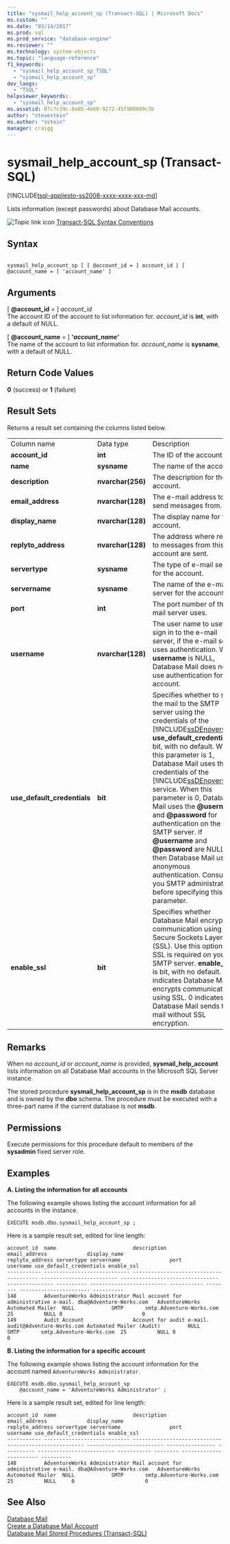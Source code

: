 ```yaml
---
title: "sysmail_help_account_sp (Transact-SQL) | Microsoft Docs"
ms.custom: ""
ms.date: "03/14/2017"
ms.prod: sql
ms.prod_service: "database-engine"
ms.reviewer: ""
ms.technology: system-objects
ms.topic: "language-reference"
f1_keywords: 
  - "sysmail_help_account_sp_TSQL"
  - "sysmail_help_account_sp"
dev_langs: 
  - "TSQL"
helpviewer_keywords: 
  - "sysmail_help_account_sp"
ms.assetid: 87c7c39c-8e05-4e68-9272-45f908809c3b
author: "stevestein"
ms.author: "sstein"
manager: craigg
---
```

# sysmail_help_account_sp (Transact-SQL)
[!INCLUDE[tsql-appliesto-ss2008-xxxx-xxxx-xxx-md](../../includes/tsql-appliesto-ss2008-xxxx-xxxx-xxx-md.md)]

  Lists information (except passwords) about Database Mail accounts.  
  
 ![Topic link icon](../../database-engine/configure-windows/media/topic-link.gif "Topic link icon") [Transact-SQL Syntax Conventions](../../t-sql/language-elements/transact-sql-syntax-conventions-transact-sql.md)  
  
## Syntax  
  
```  
  
sysmail_help_account_sp [ [ @account_id = ] account_id | [ @account_name = ] 'account_name' ]  
```  
  
## Arguments  
 [ **@account_id** = ] *account_id*  
 The account ID of the account to list information for. *account_id* is **int**, with a default of NULL.  
  
 [ **@account_name** = ] **'***account_name***'**  
 The name of the account to list information for. *account_name* is **sysname**, with a default of NULL.  
  
## Return Code Values  
 **0** (success) or **1** (failure)  
  
## Result Sets  
 Returns a result set containing the columns listed below.  
  
||||  
|-|-|-|  
|Column name|Data type|Description|  
|**account_id**|**int**|The ID of the account.|  
|**name**|**sysname**|The name of the account.|  
|**description**|**nvarchar(256)**|The description for the account.|  
|**email_address**|**nvarchar(128)**|The e-mail address to send messages from.|  
|**display_name**|**nvarchar(128)**|The display name for the account.|  
|**replyto_address**|**nvarchar(128)**|The address where replies to messages from this account are sent.|  
|**servertype**|**sysname**|The type of e-mail server for the account.|  
|**servername**|**sysname**|The name of the e-mail server for the account.|  
|**port**|**int**|The port number of the e-mail server uses.|  
|**username**|**nvarchar(128)**|The user name to use to sign in to the e-mail server, if the e-mail server uses authentication. When **username** is NULL, Database Mail does not use authentication for this account.|  
|**use_default_credentials**|**bit**|Specifies whether to send the mail to the SMTP server using the credentials of the [!INCLUDE[ssDEnoversion](../../includes/ssdenoversion-md.md)]. **use_default_credentials** is bit, with no default. When this parameter is 1, Database Mail uses the credentials of the [!INCLUDE[ssDEnoversion](../../includes/ssdenoversion-md.md)] service. When this parameter is 0, Database Mail uses the **@username** and **@password** for authentication on the SMTP server. If **@username** and **@password** are NULL, then Database Mail uses anonymous authentication. Consult you SMTP administrator before specifying this parameter.|  
|**enable_ssl**|**bit**|Specifies whether Database Mail encrypts communication using Secure Sockets Layer (SSL). Use this option if SSL is required on your SMTP server. **enable_ssl** is bit, with no default. 1 indicates Database Mail encrypts communication using SSL. 0 indicates Database Mail sends the mail without SSL encryption.|  
  
## Remarks  
 When no *account_id* or *account_name* is provided, **sysmail_help_account** lists information on all Database Mail accounts in the Microsoft SQL Server instance.  
  
 The stored procedure **sysmail_help_account_sp** is in the **msdb** database and is owned by the **dbo** schema. The procedure must be executed with a three-part name if the current database is not **msdb**.  
  
## Permissions  
 Execute permissions for this procedure default to members of the **sysadmin** fixed server role.  
  
## Examples  
 **A. Listing the information for all accounts**  
  
 The following example shows listing the account information for all accounts in the instance.  
  
```  
EXECUTE msdb.dbo.sysmail_help_account_sp ;  
```  
  
 Here is a sample result set, edited for line length:  
  
```  
account_id  name                         description                             email_address             display_name                     replyto_address servertype servername                port        username use_default_credentials enable_ssl  
----------- ---------------------------- --------------------------------------- ------------------------- -------------------------------- --------------- ---------- ------------------------- ----------- -------- ----------------------- ----------  
148         AdventureWorks Administrator Mail account for administrative e-mail. dba@Adventure-Works.com   AdventureWorks Automated Mailer  NULL            SMTP       smtp.Adventure-Works.com  25          NULL 0                          0        
149         Audit Account                Account for audit e-mail.               audit@Adventure-Works.com Automated Mailer (Audit)         NULL            SMTP       smtp.Adventure-Works.com  25          NULL 0                          0        
```  
  
 **B. Listing the information for a specific account**  
  
 The following example shows listing the account information for the account named `AdventureWorks Administrator`.  
  
```  
EXECUTE msdb.dbo.sysmail_help_account_sp  
    @account_name = 'AdventureWorks Administrator' ;  
```  
  
 Here is a sample result set, edited for line length:  
  
```  
account_id  name                         description                             email_address             display_name                     replyto_address servertype servername                port        username use_default_credentials enable_ssl  
----------- ---------------------------- ------------------------------------------------------ ------------------------- ---------------- ---------- ------------------------- ----------- -------- ----------------------- ----------  
148         AdventureWorks Administrator Mail account for administrative e-mail. dba@Adventure-Works.com   AdventureWorks Automated Mailer  NULL            SMTP       smtp.Adventure-Works.com  25          NULL     0                       0       
```  
  
## See Also  
 [Database Mail](../../relational-databases/database-mail/database-mail.md)   
 [Create a Database Mail Account](../../relational-databases/database-mail/create-a-database-mail-account.md)   
 [Database Mail Stored Procedures &#40;Transact-SQL&#41;](../../relational-databases/system-stored-procedures/database-mail-stored-procedures-transact-sql.md)  
  
  
